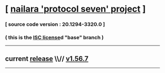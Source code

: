 
# [ [nailara 'protocol seven' project](http://src.nailara.net/) ]

### [ source code version : 20.1294-3320.0 ]

### ( this is the [ISC license](license)d "base" branch )
---
## current [release](https://github.com/anotherlink/nailara/releases) \\\\// [v1.56.7](https://github.com/anotherlink/nailara/releases/tag/v1.56.7)
---
